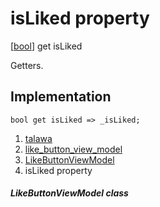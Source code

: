 
<div>

# isLiked property

</div>



[[bool](https://api.flutter.dev/flutter/dart-core/bool-class.html)]
get isLiked



Getters.



## Implementation

``` language-dart
bool get isLiked => _isLiked;
```








1.  [talawa](../../index.html)
2.  [like_button_view_model](../../view_model_widgets_view_models_like_button_view_model/)
3.  [LikeButtonViewModel](../../view_model_widgets_view_models_like_button_view_model/LikeButtonViewModel-class.html)
4.  isLiked property

##### LikeButtonViewModel class







